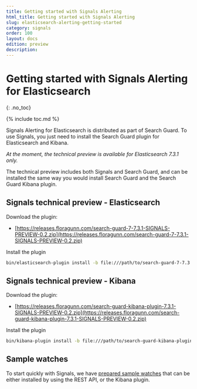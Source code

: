 ```yaml
---
title: Getting started with Signals Alerting
html_title: Getting started with Signals Alerting
slug: elasticsearch-alerting-getting-started
category: signals
order: 100
layout: docs
edition: preview
description: 
---
```


<!--- Copyright 2019 floragunn GmbH -->

# Getting started with Signals Alerting for Elasticsearch
{: .no_toc}

{% include toc.md %}

Signals Alerting for Elasticsearch is distributed as part of Search Guard. To use Signals, you just need to install the Search Guard plugin for Elasticsearch and Kibana.

*At the moment, the technical preview is available for Elasticsearch 7.3.1 only.*

The technical preview includes both Signals and Search Guard, and can be installed the same way you would install Search Guard and the Search Guard Kibana plugin.

## Signals technical preview - Elasticsearch

Download the plugin:

* [https://releases.floragunn.com/search-guard-7-7.3.1-SIGNALS-PREVIEW-0.2.zip](https://releases.floragunn.com/search-guard-7-7.3.1-SIGNALS-PREVIEW-0.2.zip)

Install the plugin

```bash
bin/elasticsearch-plugin install -b file:///path/to/search-guard-7-7.3.1-SIGNALS-PREVIEW-0.2.zip
```


## Signals technical preview - Kibana

Download the plugin:

* [https://releases.floragunn.com/search-guard-kibana-plugin-7.3.1-SIGNALS-PREVIEW-0.2.zip](https://releases.floragunn.com/search-guard-kibana-plugin-7.3.1-SIGNALS-PREVIEW-0.2.zip)

Install the plugin

```bash
bin/kibana-plugin install -b file:///path/to/search-guard-kibana-plugin-7.3.1-SIGNALS-PREVIEW-0.2.zip
```

## Sample watches

To start quickly with Signals, we have [prepared sample watches](sample_watches.md) that can be either installed by using the REST API, or the Kibana plugin.
